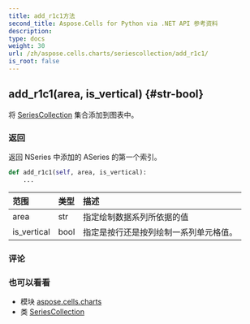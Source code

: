 ```yaml
---
title: add_r1c1方法
second_title: Aspose.Cells for Python via .NET API 参考资料
description:
type: docs
weight: 30
url: /zh/aspose.cells.charts/seriescollection/add_r1c1/
is_root: false
---
```

##  add_r1c1(area, is_vertical) {#str-bool}
将 [SeriesCollection](/cells/python-net/zh/aspose.cells.charts/seriescollection) 集合添加到图表中。


### 返回

返回 NSeries 中添加的 ASeries 的第一个索引。


```python
def add_r1c1(self, area, is_vertical):
    ...
```


|范围|类型|描述|
| :- | :- | :- |
| area | str |指定绘制数据系列所依据的值|
| is_vertical | bool |指定是按行还是按列绘制一系列单元格值。|
### 评论




### 也可以看看

* 模块 [aspose.cells.charts](../../)
* 类 [SeriesCollection](/cells/python-net/zh/aspose.cells.charts/seriescollection)
